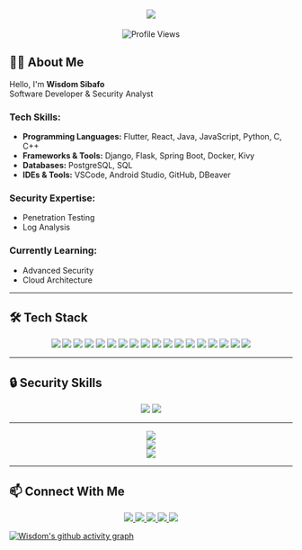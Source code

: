 <h1 align="center">
  <img src="https://readme-typing-svg.herokuapp.com/?lines=Welcome+to+my+Profile!+👋;I'm+a+Software+Developer;Network+Security+Enthusiast&center=true&size=20">
</h1>

<p align="center">
  <img src="https://komarev.com/ghpvc/?username=Swaggie190&color=blueviolet" alt="Profile Views">
</p>

## 👨‍💻 About Me

Hello, I'm **Wisdom Sibafo**  
Software Developer & Security Analyst   

### Tech Skills:
- **Programming Languages:** Flutter, React, Java, JavaScript, Python, C, C++
- **Frameworks & Tools:** Django, Flask, Spring Boot, Docker, Kivy
- **Databases:** PostgreSQL, SQL
- **IDEs & Tools:** VSCode, Android Studio, GitHub, DBeaver

### Security Expertise:
- Penetration Testing  
- Log Analysis

### Currently Learning:
- Advanced Security  
- Cloud Architecture

---

## 🛠️ Tech Stack

<p align="center">
  <img src="https://img.shields.io/badge/Flutter-%2302569B.svg?style=for-the-badge&logo=Flutter&logoColor=white" />
  <img src="https://img.shields.io/badge/react-%2320232a.svg?style=for-the-badge&logo=react&logoColor=%2361DAFB" />
  <img src="https://img.shields.io/badge/java-%23ED8B00.svg?style=for-the-badge&logo=openjdk&logoColor=white" />
  <img src="https://img.shields.io/badge/sql-%2300F0D0.svg?style=for-the-badge&logo=MySQL&logoColor=white" />
  <img src="https://img.shields.io/badge/django-%23092E20.svg?style=for-the-badge&logo=django&logoColor=white" />
  <img src="https://img.shields.io/badge/flask-%23000000.svg?style=for-the-badge&logo=flask&logoColor=white" />
  <img src="https://img.shields.io/badge/springboot-%236DB33F.svg?style=for-the-badge&logo=springboot&logoColor=white" />
  <img src="https://img.shields.io/badge/docker-%2302A2A8.svg?style=for-the-badge&logo=docker&logoColor=white" />
  <img src="https://img.shields.io/badge/kivy-%233A9D23.svg?style=for-the-badge&logo=kivy&logoColor=white" />
  <img src="https://img.shields.io/badge/postgresql-%2341709A.svg?style=for-the-badge&logo=postgresql&logoColor=white" />
  <img src="https://img.shields.io/badge/python-%233B4B5C.svg?style=for-the-badge&logo=python&logoColor=white" />
  <img src="https://img.shields.io/badge/javascript-%23323232.svg?style=for-the-badge&logo=javascript&logoColor=F7DF1E" />
  <img src="https://img.shields.io/badge/c-%2300599C.svg?style=for-the-badge&logo=c&logoColor=white" />
  <img src="https://img.shields.io/badge/cplusplus-%2300599C.svg?style=for-the-badge&logo=cplusplus&logoColor=white" />
  <img src="https://img.shields.io/badge/github-%23121011.svg?style=for-the-badge&logo=github&logoColor=white" />
  <img src="https://img.shields.io/badge/vscode-%23007ACC.svg?style=for-the-badge&logo=visual-studio-code&logoColor=white" />
  <img src="https://img.shields.io/badge/androidstudio-%2300B0B9.svg?style=for-the-badge&logo=androidstudio&logoColor=white" />
  <img src="https://img.shields.io/badge/dbeaver-%2301B7B7.svg?style=for-the-badge&logo=dbeaver&logoColor=white" />
</p>

---

## 🔒 Security Skills

<p align="center">
  <img src="https://img.shields.io/badge/security-pentesting-red?style=for-the-badge" />
  <img src="https://img.shields.io/badge/analysis-logs-blue?style=for-the-badge" />
</p>

---

<div align="center">
  <img src="https://github-readme-stats.vercel.app/api?username=Swaggie190&show_icons=true&theme=radical" />
</div>

<div align="center">
  <img src="https://github-readme-streak-stats.herokuapp.com/?user=Swaggie190&theme=radical" />
</div>

<div align="center">
  <img src="https://github-readme-stats.vercel.app/api/top-langs/?username=Swaggie190&layout=compact&theme=radical" />
</div>

---

## 📫 Connect With Me

<p align="center">
  <a href="mailto:wisdomsibafo45@gmail.com">
    <img src="https://img.shields.io/badge/Gmail-D14836?style=for-the-badge&logo=gmail&logoColor=white" />
  </a>
  <a href="mailto:wisdom.sibafo@facsciences-uy1.cm">
    <img src="https://img.shields.io/badge/Academic-0078D4?style=for-the-badge&logo=microsoft-outlook&logoColor=white" />
  </a>
  <a href="https://www.linkedin.com/in/sibafo-wisdom-6a35b6293">
    <img src="https://img.shields.io/badge/LinkedIn-0077B5?style=for-the-badge&logo=linkedin&logoColor=white" />
  </a>
  <a href="https://wa.link/5svf45">
    <img src="https://img.shields.io/badge/WhatsApp-25D366?style=for-the-badge&logo=whatsapp&logoColor=white" />
  </a>
  <a href="https://x.com/swaggie_2022">
    <img src="https://img.shields.io/badge/X-%231DA1F2.svg?style=for-the-badge&logo=x&logoColor=white" />
  </a>
</p>

<!-- Activity Graph -->
[![Wisdom's github activity graph](https://github-readme-activity-graph.vercel.app/graph?username=Swaggie190&theme=react-dark)](https://github.com/ashutosh00710/github-readme-activity-graph)
